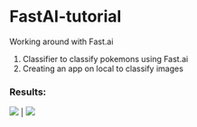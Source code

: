 # FastAI-tutorial
Working around with Fast.ai

1. Classifier to classify pokemons using Fast.ai
2. Creating an app on local to classify images

### Results:

![](Images/pichu.png=2500x2500) | ![](Images/jigglypuff.png=250x250)
